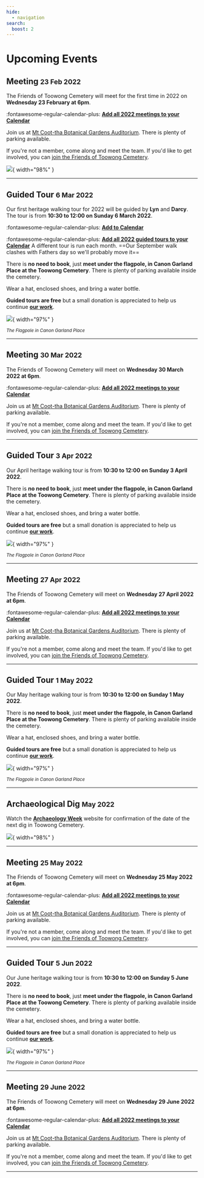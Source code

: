 ```yaml
---
hide:
  - navigation
search:
  boost: 2
---
```


# Upcoming Events


## Meeting <small>23 Feb 2022</small>

The Friends of Toowong Cemetery will meet for the first time in 2022 on **Wednesday 23 February at 6pm**. 

:fontawesome-regular-calendar-plus: **[Add all 2022 meetings to your Calendar](../assets/calendar/meetings-2022.ics)**

Join us at [Mt Coot-tha Botanical Gardens Auditorium](https://www.brisbane.qld.gov.au/things-to-see-and-do/council-venues-and-precincts/parks/botanic-gardens-in-brisbane/brisbane-botanic-gardens-mt-coot-tha). There is plenty of parking available. 

If you're not a member, come along and meet the team. If you'd like to get involved, you can [join the Friends of Toowong Cemetery](../about/#join-us).


![](../assets/auditorium.jpg){ width="98%" }   

<!-- picture of members -->

---


## Guided Tour <small>6 Mar 2022</small>

Our first heritage walking tour for 2022 will be guided by **Lyn** and **Darcy**. The tour is from **10:30 to 12:00 on Sunday 6 March 2022**. 

:fontawesome-regular-calendar-plus: **[Add to Calendar](../assets/calendar/fotc-tour-20220306.ics)**

:fontawesome-regular-calendar-plus: **[Add all 2022 guided tours to your Calendar](../assets/calendar/tours-2022.ics)** A different tour is run each month. ==Our September walk clashes with Fathers day so we'll probably move it==

There is **no need to book**, just **meet under the flagpole, in Canon Garland Place at the Toowong Cemetery**. There is plenty of parking available inside the cemetery. 

Wear a hat, enclosed shoes, and bring a water bottle.

**Guided tours are free** but a small donation is appreciated to help us continue **[our work](../about/index.md)**. 

![](../assets/flag-pole.jpg){ width="97%" } 

*<small>The Flagpole in Canon Garland Place</small>*

---

## Meeting <small>30 Mar 2022</small>

The Friends of Toowong Cemetery will meet on **Wednesday 30 March 2022 at 6pm**. 

:fontawesome-regular-calendar-plus: **[Add all 2022 meetings to your Calendar](../assets/calendar/meetings-2022.ics)**

Join us at [Mt Coot-tha Botanical Gardens Auditorium](https://www.brisbane.qld.gov.au/things-to-see-and-do/council-venues-and-precincts/parks/botanic-gardens-in-brisbane/brisbane-botanic-gardens-mt-coot-tha). There is plenty of parking available. 

If you're not a member, come along and meet the team. If you'd like to get involved, you can [join the Friends of Toowong Cemetery](../about/#join-us).

---

## Guided Tour <small>3 Apr 2022</small>

Our April heritage walking tour is from **10:30 to 12:00 on Sunday 3 April 2022**. 

<!--
:fontawesome-regular-calendar-plus: **[Add to Calendar](../assets/calendar/fotc-tour-20220306.ics)**
-->

There is **no need to book**, just **meet under the flagpole, in Canon Garland Place at the Toowong Cemetery**. There is plenty of parking available inside the cemetery. 

Wear a hat, enclosed shoes, and bring a water bottle.

**Guided tours are free** but a small donation is appreciated to help us continue **[our work](../about/index.md)**. 

![](../assets/flag-pole.jpg){ width="97%" } 

*<small>The Flagpole in Canon Garland Place</small>*

---

## Meeting <small>27 Apr 2022</small>

The Friends of Toowong Cemetery will meet on **Wednesday 27 April 2022 at 6pm**. 

:fontawesome-regular-calendar-plus: **[Add all 2022 meetings to your Calendar](../assets/calendar/meetings-2022.ics)**

Join us at [Mt Coot-tha Botanical Gardens Auditorium](https://www.brisbane.qld.gov.au/things-to-see-and-do/council-venues-and-precincts/parks/botanic-gardens-in-brisbane/brisbane-botanic-gardens-mt-coot-tha). There is plenty of parking available. 

If you're not a member, come along and meet the team. If you'd like to get involved, you can [join the Friends of Toowong Cemetery](../about/#join-us).


---

## Guided Tour <small>1 May 2022</small>

Our May heritage walking tour is from **10:30 to 12:00 on Sunday 1 May 2022**. 

<!--
:fontawesome-regular-calendar-plus: **[Add to Calendar](../assets/calendar/fotc-tour-20220306.ics)**
-->

There is **no need to book**, just **meet under the flagpole, in Canon Garland Place at the Toowong Cemetery**. There is plenty of parking available inside the cemetery. 

Wear a hat, enclosed shoes, and bring a water bottle.

**Guided tours are free** but a small donation is appreciated to help us continue **[our work](../about/index.md)**. 

![](../assets/flag-pole.jpg){ width="97%" } 

*<small>The Flagpole in Canon Garland Place</small>*

---

## Archaeological Dig <small>May 2022</small>

Watch the **[Archaeology Week](https://archaeologyweek.org/events-list?category=Qld
)** website for confirmation of the date of the next dig in Toowong Cemetery.

![](../assets/dig-3.jpg){ width="98%" }   

---

## Meeting <small>25 May 2022</small>

The Friends of Toowong Cemetery will meet on **Wednesday 25 May 2022 at 6pm**. 

:fontawesome-regular-calendar-plus: **[Add all 2022 meetings to your Calendar](../assets/calendar/meetings-2022.ics)**


Join us at [Mt Coot-tha Botanical Gardens Auditorium](https://www.brisbane.qld.gov.au/things-to-see-and-do/council-venues-and-precincts/parks/botanic-gardens-in-brisbane/brisbane-botanic-gardens-mt-coot-tha). There is plenty of parking available. 

If you're not a member, come along and meet the team. If you'd like to get involved, you can [join the Friends of Toowong Cemetery](../about/#join-us).

---

## Guided Tour <small>5 Jun 2022</small>

Our June heritage walking tour is from **10:30 to 12:00 on Sunday 5 June 2022**. 

<!--
:fontawesome-regular-calendar-plus: **[Add to Calendar](../assets/calendar/fotc-tour-20220306.ics)**
-->

There is **no need to book**, just **meet under the flagpole, in Canon Garland Place at the Toowong Cemetery**. There is plenty of parking available inside the cemetery. 

Wear a hat, enclosed shoes, and bring a water bottle.

**Guided tours are free** but a small donation is appreciated to help us continue **[our work](../about/index.md)**. 

![](../assets/flag-pole.jpg){ width="97%" } 

*<small>The Flagpole in Canon Garland Place</small>*


---

## Meeting <small>29 June 2022</small>

The Friends of Toowong Cemetery will meet on **Wednesday 29 June 2022 at 6pm**. 

:fontawesome-regular-calendar-plus: **[Add all 2022 meetings to your Calendar](../assets/calendar/meetings-2022.ics)**

Join us at [Mt Coot-tha Botanical Gardens Auditorium](https://www.brisbane.qld.gov.au/things-to-see-and-do/council-venues-and-precincts/parks/botanic-gardens-in-brisbane/brisbane-botanic-gardens-mt-coot-tha). There is plenty of parking available. 

If you're not a member, come along and meet the team. If you'd like to get involved, you can [join the Friends of Toowong Cemetery](../about/#join-us).

---
